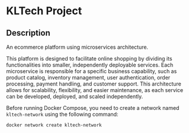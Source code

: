 # KLTech Project
## Description

An ecommerce platform using microservices architecture.

This platform is designed to facilitate online shopping by dividing its functionalities into smaller, independently deployable services. Each microservice is responsible for a specific business capability, such as product catalog, inventory management, user authentication, order processing, payment handling, and customer support. This architecture allows for scalability, flexibility, and easier maintenance, as each service can be developed, deployed, and scaled independently.

Before running Docker Compose, you need to create a network named `kltech-network` using the following command:

```bash
docker network create kltech-network
```

